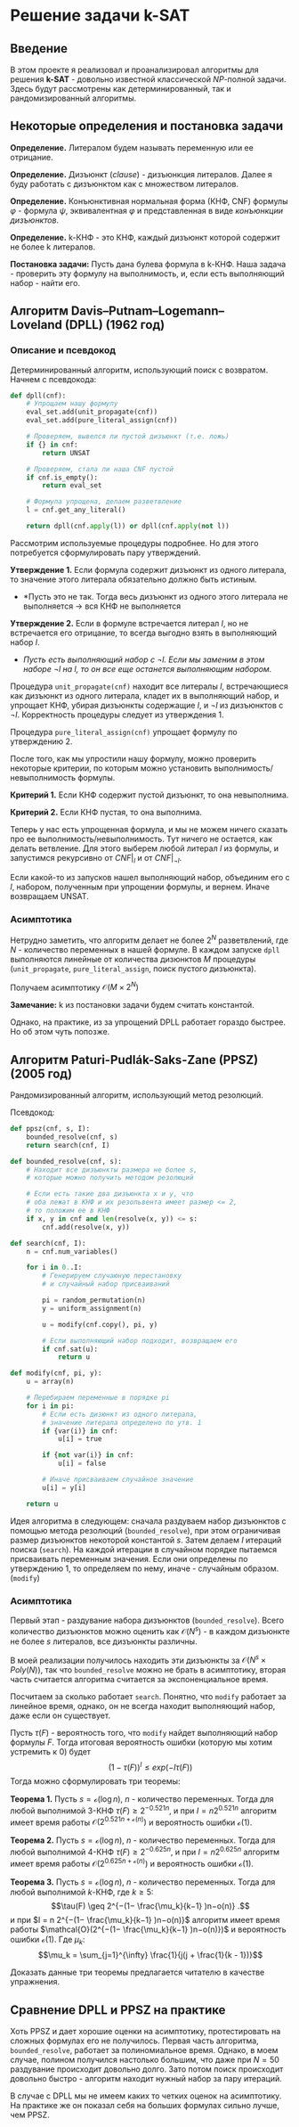 # Решение задачи k-SAT
## Введение
В этом проекте я реализовал и проанализировал алгоритмы для решения **k-SAT** - довольно известной классической $NP$-полной задачи. Здесь будут рассмотрены как детерминированный, так и рандомизированный алгоритмы.

## Некоторые определения и постановка задачи

**Определение.** Литералом будем называть переменную или ее отрицание.

**Определение.** Дизъюнкт (*clause*) - дизъюнкция литералов. Далее я буду работать с дизъюнктом как с множеством литералов. 

**Определение.** Конъюнктивная нормальная форма (КНФ, CNF) формулы $\varphi$ - формула $\psi$, эквивалентная $\varphi$ и представленная в виде *конъюнкции дизъюнктов*. 

**Определение.** k-КНФ - это КНФ, каждый дизъюнкт которой содержит не более k литералов.

**Постановка задачи:** Пусть дана булева формула в k-КНФ. Наша задача - проверить эту формулу на выполнимость, и, если есть выполняющий набор - найти его.

## Алгоритм **Davis–Putnam–Logemann–Loveland** (**DPLL**) (1962 год)

### Описание и псевдокод
Детерминированный алгоритм, использующий поиск с возвратом. Начнем с псевдокода:

```python
def dpll(cnf):
	# Упрощаем нашу формулу
	eval_set.add(unit_propagate(cnf))
	eval_set.add(pure_literal_assign(cnf))

	# Проверяем, вывелся ли пустой дизъюнкт (т.е. ложь)
	if {} in cnf:
		return UNSAT

	# Проверяем, стала ли наша CNF пустой
	if cnf.is_empty():
		return eval_set

	# Формула упрощена, делаем разветвление
	l = cnf.get_any_literal()

	return dpll(cnf.apply(l)) or dpll(cnf.apply(not l))
```

Рассмотрим используемые процедуры подробнее. Но для этого потребуется сформулировать пару утверждений.

**Утверждение 1.** Если формула содержит дизъюнкт из одного литерала, то значение этого литерала обязательно должно быть истиным.
- *Пусть это не так. Тогда весь дизъюнкт из одного этого литерала не выполняется -> вся КНФ не выполняется

**Утверждение 2.** Если в формуле встречается литерал $l$, но не встречается его отрицание, то всегда выгодно взять в выполняющий набор $l$.
- *Пусть есть выполняющий набор с $\lnot l$. Если мы заменим в этом наборе $\lnot l$ на $l$, то он все еще останется выполняющим набором.*

Процедура `unit_propagate(cnf)` находит все литералы $l$, встречающиеся как дизъюнкт из одного литерала, кладет их в выполняющий набор, и упрощает КНФ, убирая дизъюнкты содержащие $l$, и $\lnot l$ из дизъюнктов с $\lnot l$.  Корректность процедуры следует из утверждения 1. 

Процедура `pure_literal_assign(cnf)` упрощает формулу по утверждению 2.

После того, как мы упростили нашу формулу, можно проверить некоторые критерии, по которым можно установить выполнимость/невыполнимость формулы.

**Критерий 1.** Если КНФ содержит пустой дизъюнкт, то она невыполнима.

**Критерий 2.**  Если КНФ пустая, то она выполнима.

Теперь у нас есть упрощенная формула, и мы не можем ничего сказать про ее выполнимость/невыполнимость. Тут ничего не остается, как делать ветвление. Для этого выберем любой литерал $l$ из формулы, и запустимся рекурсивно от $CNF|_l$ и от $CNF|_{\lnot l}$. 

Если какой-то из запусков нашел выполняющий набор, объединим его с $l$, набором, полученным при упрощении формулы, и вернем. Иначе возвращаем UNSAT.

### Асимптотика
Нетрудно заметить, что алгоритм делает не более $2^N$ разветвлений, где $N$ - количество переменных в нашей формуле. В каждом запуске `dpll` выполняются линейные от количества дизюнктов $M$ процедуры (`unit_propagate`, `pure_literal_assign`, поиск пустого дизъюнкта).

Получаем асимптотику $\mathcal{O}(M \times 2^N)$ 

**Замечание:** k из постановки задачи будем считать константой.

Однако, на практике, из за упрощений DPLL работает гораздо быстрее. Но об этом чуть попозже.

## Алгоритм Paturi-Pudlák-Saks-Zane (PPSZ) (2005 год)
Рандомизированный алгоритм, использующий метод резолюций.

Псевдокод:
```python
def ppsz(cnf, s, I):
	bounded_resolve(cnf, s)
	return search(cnf, I)

def bounded_resolve(cnf, s):
	# Находит все дизъюнкты размера не более s,
	# которые можно получить методом резолюций

	# Если есть такие два дизъюнкта x и y, что
	# оба лежат в КНФ и их резольвента имеет размер <= 2,
	# то положим ее в КНФ
	if x, y in cnf and len(resolve(x, y)) <= s:
		cnf.add(resolve(x, y))

def search(cnf, I):
	n = cnf.num_variables()

	for i in 0..I:
		# Генерируем случаюную перестановку
		# и случайный набор присваиваний

		pi = random_permutation(n)
		y = uniform_assignment(n)

		u = modify(cnf.copy(), pi, y)

		# Если выполняющий набор подходит, возвращаем его
		if cnf.sat(u):
			return u

def modify(cnf, pi, y):
	u = array(n)

	# Перебираем переменные в порядке pi
	for i in pi:
		# Если есть дизюнкт из одного литерала,
		# значение литерала определено по утв. 1
		if {var(i)} in cnf:
			u[i] = true

		if {not var(i)} in cnf:
			u[i] = false

		# Иначе присваиваем случайное значение
		u[i] = y[i]

	return u
```

Идея алгоритма в следующем: сначала раздуваем набор дизъюнктов с помощью метода резолюций (`bounded_resolve`), при этом ограничивая размер дизъюнктов некоторой константой $s$.
Затем делаем $I$ итераций поиска (`search`).
На каждой итерации в случайном порядке пытаемся присваивать переменным значения. Если они определены по утверждению 1, то определяем по нему, иначе - случайным образом. (`modify`)

### Асимптотика

Первый этап - раздувание набора дизъюнктов (`bounded_resolve`). Всего количество дизъюнктов можно оценить как $\mathcal{O}(N^s)$ -  в каждом дизъюнкте не более $s$ литералов, все дизъюнкты различны.

В моей реализации получилось находить эти дизъюнкты за $\mathcal{O}(N^{s} \times Poly(N))$, так что `bounded_resolve` можно не брать в асимптотику, вторая часть считается алгоритма считается за экспоненциальное время.

Посчитаем за сколько работает `search`.
Понятно, что `modify` работает за линейное время, однако, он не всегда находит выполняющий набор, даже если он существует.

Пусть $\tau(F)$ - вероятность того, что `modify` найдет выполняющий набор формулы $F$. Тогда итоговая вероятность ошибки (которую мы хотим устремить к 0) будет 
$$(1 - \tau(F))^I \leq exp(-I \tau(F))$$
Тогда можно сформулировать три теоремы:

**Теорема 1.** Пусть $s = \mathcal{o}(\log{n})$, $n$ - количество переменных. Тогда для любой выполнимой 3-КНФ $\tau(F) \geq 2^{−0.521n}$, и при $I = n2^{0.521n}$  алгоритм имеет время работы $\mathcal{O}(2^{0.521n+\mathcal{o}(n)})$ и вероятность ошибки $\mathcal{o}(1)$. 

**Теорема 2.** Пусть $s = \mathcal{o}(\log{n})$, $n$ - количество переменных. Тогда для любой выполнимой 4-КНФ $\tau(F) \geq 2^{−0.625n}$, и при $I = n2^{0.625n}$  алгоритм имеет время работы $\mathcal{O}(2^{0.625n+\mathcal{o}(n)})$ и вероятность ошибки $\mathcal{o}(1)$.

**Теорема 3.** Пусть $s = \mathcal{o}(\log{n})$, $n$ - количество переменных. Тогда для любой выполнимой $k$-КНФ, где $k \geq 5$:
$$\tau(F) \geq 2^{−(1− \frac{\mu_k}{k−1} )n−o(n)} .$$
и при $I = n 2^{−(1− \frac{\mu_k}{k−1} )n−o(n)}$  алгоритм имеет время работы $\mathcal{O}(2^{−(1− \frac{\mu_k}{k−1} )n−o(n)})$ и вероятность ошибки $\mathcal{o}(1)$. Где $\mu_k$:
$$\mu_k = \sum_{j=1}^{\infty} \frac{1}{j(j + \frac{1}{k - 1})}$$

Доказать данные три теоремы предлагается читателю в качестве упражнения.

## Сравнение DPLL и PPSZ на практике

Хоть PPSZ и дает хорошие оценки на асимптотику, протестировать на сложных формулах его не получилось. Первая часть алгоритма, `bounded_resolve`, работает за полиномиальное время. Однако, в моем случае, полином получился настолько большим, что даже при $N = 50$ раздувание происходит довольно долго. Зато потом поиск происходит довольно быстро - алгоритм находит нужный набор за пару итераций.

В случае с DPLL мы не имеем каких то четких оценок на асимптотику. На практике же он показал себя на больших формулах сильно лучше, чем PPSZ.